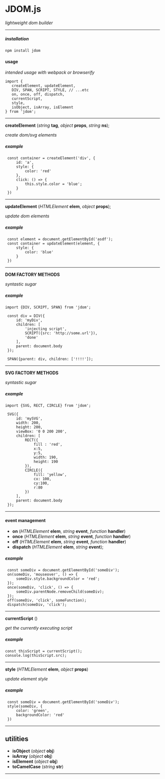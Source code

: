 



# JDOM.js

_lightweight dom builder_

---







##### installation

```
npm install jdom

```

#### usage

_intended usage with webpack or browserify_

```
import {
   createElement, updateElement,
   DIV, SPAN, SCRIPT, STYLE, // ...etc
   on, once, off, dispatch,
   currentScript,
   style,
   isObject, isArray, isElement
} from 'jdom';
```

---






__createElement__ (_string_ __tag__, _object_ __props__, _string_ __ns__);

_create dom/svg elements_

##### example
```
 const container = createElement('div', {
     id: 'a',
     style: {
         color: 'red'
     },
     click: () => {
         this.style.color = 'blue';
     }
 })
```







---






__updateElement__ (_HTMLElement_ __elem__, _object_ __props__);

_update dom elements_

##### example
```
 const element = document.getElementById('asdf');
 const container = updateElement(element, {
     style: {
         color: 'blue'
     }
 })
```







---






__DOM FACTORY METHODS__

_syntastic sugar_

##### example
```
import {DIV, SCRIPT, SPAN} from 'jdom';

 const div = DIV({
     id: 'myDiv',
     children: [
         'injecting script',
         SCRIPT({src: 'http://some.url'}),
         'done'
     ],
     parent: document.body
 });

 SPAN({parent: div, children: ['!!!!']);
```







---






__SVG FACTORY METHODS__

_syntastic sugar_

##### example
```
import {SVG, RECT, CIRCLE} from 'jdom';

 SVG({
     id: 'mySVG',
     width: 200,
     height: 200,
     viewBox: '0 0 200 200',
     children: [
         RECT({
             fill : 'red',
             x:5,
             y:5,
             width: 190,
             height: 190
         }),
         CIRCLE({
             fill: 'yellow',
             cx: 100,
             cy:100,
             r:80
         })
     ],
     parent: document.body
 });
```







---






#### event management

* __on__ (_HTMLElement_ __elem__, _string_ __event__, _function_ __handler__)
* __once__ (_HTMLElement_ __elem__, _string_ __event__, _function_ __handler__)
* __off__ (_HTMLElement_ __elem__, _string_ __event__, _function_ __handler__)
* __dispatch__ (_HTMLElement_ __elem__, _string_ __event__);

##### example
```
 const someDiv = document.getElementById('someDiv');
 on(someDiv, 'mouseover', () => {
     someDiv.style.backgroundColor = 'red';
 });
 once(someDiv, 'click', () => {
     someDiv.parentNode.removeChild(someDiv);
 });
 off(someDiv, 'click', someFunction);
 dispatch(someDiv, 'click');
```






---






__currentScript__ ()

_get the currently executing script_

##### example

```
const thisScript = currentScript();
console.log(thisScript.src);
```






---






__style__ (_HTMLElement_ __elem__, _object_ __props__)

_update element style_

##### example
```
 const someDiv = document.getElementById('someDiv');
 style(someDiv, {
     color: 'green',
     backgroundColor: 'red'
 })
```







---






## utilities

* __isObject__ (_object_ __obj__)
* __isArray__ (_object_ __obj__)
* __isElement__ (_object_ __obj__)
* __toCamelCase__ (_string_ __str__)







---









